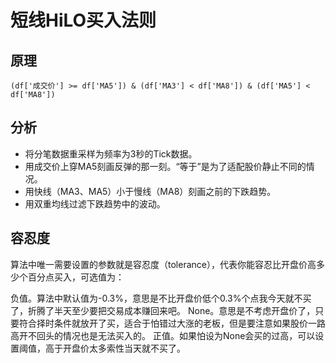 # 短线HiLO买入法则

## 原理

`(df['成交价'] >= df['MA5']) & (df['MA3'] < df['MA8']) & (df['MA5'] < df['MA8'])`

## 分析

- 将分笔数据重采样为频率为3秒的Tick数据。
- 用成交价上穿MA5刻画反弹的那一刻。“等于”是为了适配股价静止不同的情况。
- 用快线（MA3、MA5）小于慢线（MA8）刻画之前的下跌趋势。
- 用双重均线过滤下跌趋势中的波动。

## 容忍度

算法中唯一需要设置的参数就是容忍度（tolerance），代表你能容忍比开盘价高多少个百分点买入，可选值为：

负值。算法中默认值为-0.3%，意思是不比开盘价低个0.3%个点我今天就不买了，折腾了半天至少要把交易成本赚回来吧。
None。意思是不考虑开盘价了，只要符合择时条件就放开了买，适合于怕错过大涨的老板，但是要注意如果股价一路高开不回头的情况也是无法买入的。
正值。如果怕设为None会买的过高，可以设置阈值，高于开盘价太多索性当天就不买了。